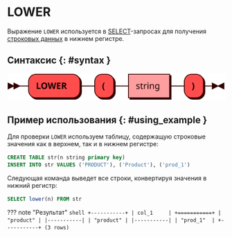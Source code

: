 # LOWER

Выражение `LOWER` используется в [SELECT](select.md)-запросах для
получения [строковых данных](../sql_types.md#text) в нижнем регистре.

## Синтаксис {: #syntax }

![LOWER](../../images/ebnf/lower.svg)

## Пример использования {: #using_example }

Для проверки `LOWER` используем таблицу, содержащую строковые
значения как в верхнем, так и в нижнем регистре:

```sql
CREATE TABLE str(n string primary key)
INSERT INTO str VALUES ('PRODUCT'), ('Product'), ('prod_1')
```

Следующая команда выведет все строки, конвертируя значения в нижний
регистр:

```sql
SELECT lower(n) FROM str
```

??? note "Результат"
    ```shell
    +-----------+
    | col_1     |
    +===========+
    | "product" |
    |-----------|
    | "product" |
    |-----------|
    | "prod_1"  |
    +-----------+
    (3 rows)
    ```
